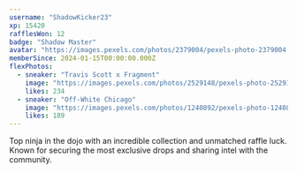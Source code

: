 ```yaml
---
username: "ShadowKicker23"
xp: 15420
rafflesWon: 12
badge: "Shadow Master"
avatar: "https://images.pexels.com/photos/2379004/pexels-photo-2379004.jpeg?auto=compress&cs=tinysrgb&w=150&h=150&fit=crop"
memberSince: 2024-01-15T00:00:00.000Z
flexPhotos:
  - sneaker: "Travis Scott x Fragment"
    image: "https://images.pexels.com/photos/2529148/pexels-photo-2529148.jpeg?auto=compress&cs=tinysrgb&w=300&h=300&fit=crop"
    likes: 234
  - sneaker: "Off-White Chicago"
    image: "https://images.pexels.com/photos/1240892/pexels-photo-1240892.jpeg?auto=compress&cs=tinysrgb&w=300&h=300&fit=crop"
    likes: 189
---
```


Top ninja in the dojo with an incredible collection and unmatched raffle luck. Known for securing the most exclusive drops and sharing intel with the community.